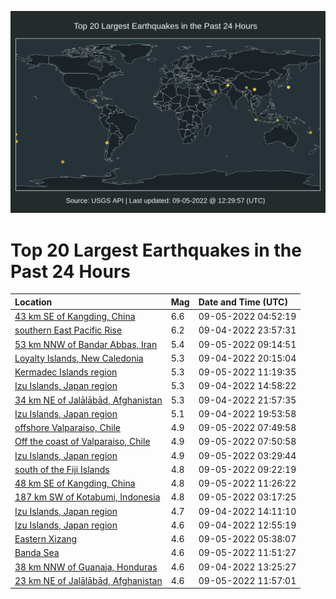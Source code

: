 ![Map](./map.png)

# Top 20 Largest Earthquakes in the Past 24 Hours

| Location | Mag | Date and Time (UTC) |
|:---|:---|:---|
| [43 km SE of Kangding, China](https://earthquake.usgs.gov/earthquakes/eventpage/us7000i59t) | 6.6 | 09-05-2022 04:52:19 |
| [southern East Pacific Rise](https://earthquake.usgs.gov/earthquakes/eventpage/us7000i585) | 6.2 | 09-04-2022 23:57:31 |
| [53 km NNW of Bandar Abbas, Iran](https://earthquake.usgs.gov/earthquakes/eventpage/us7000i5bu) | 5.4 | 09-05-2022 09:14:51 |
| [Loyalty Islands, New Caledonia](https://earthquake.usgs.gov/earthquakes/eventpage/us7000i56w) | 5.3 | 09-04-2022 20:15:04 |
| [Kermadec Islands region](https://earthquake.usgs.gov/earthquakes/eventpage/us7000i5cf) | 5.3 | 09-05-2022 11:19:35 |
| [Izu Islands, Japan region](https://earthquake.usgs.gov/earthquakes/eventpage/us7000i552) | 5.3 | 09-04-2022 14:58:22 |
| [34 km NE of Jalālābād, Afghanistan](https://earthquake.usgs.gov/earthquakes/eventpage/us7000i57m) | 5.3 | 09-04-2022 21:57:35 |
| [Izu Islands, Japan region](https://earthquake.usgs.gov/earthquakes/eventpage/us7000i56h) | 5.1 | 09-04-2022 19:53:58 |
| [offshore Valparaiso, Chile](https://earthquake.usgs.gov/earthquakes/eventpage/us7000i5b9) | 4.9 | 09-05-2022 07:49:58 |
| [Off the coast of Valparaiso, Chile](https://earthquake.usgs.gov/earthquakes/eventpage/us7000i5bb) | 4.9 | 09-05-2022 07:50:58 |
| [Izu Islands, Japan region](https://earthquake.usgs.gov/earthquakes/eventpage/us7000i59b) | 4.9 | 09-05-2022 03:29:44 |
| [south of the Fiji Islands](https://earthquake.usgs.gov/earthquakes/eventpage/us7000i5bw) | 4.8 | 09-05-2022 09:22:19 |
| [48 km SE of Kangding, China](https://earthquake.usgs.gov/earthquakes/eventpage/us7000i5ct) | 4.8 | 09-05-2022 11:26:22 |
| [187 km SW of Kotabumi, Indonesia](https://earthquake.usgs.gov/earthquakes/eventpage/us7000i596) | 4.8 | 09-05-2022 03:17:25 |
| [Izu Islands, Japan region](https://earthquake.usgs.gov/earthquakes/eventpage/us7000i54w) | 4.7 | 09-04-2022 14:11:10 |
| [Izu Islands, Japan region](https://earthquake.usgs.gov/earthquakes/eventpage/us7000i54d) | 4.6 | 09-04-2022 12:55:19 |
| [Eastern Xizang](https://earthquake.usgs.gov/earthquakes/eventpage/us7000i5am) | 4.6 | 09-05-2022 05:38:07 |
| [Banda Sea](https://earthquake.usgs.gov/earthquakes/eventpage/us7000i5cq) | 4.6 | 09-05-2022 11:51:27 |
| [38 km NNW of Guanaja, Honduras](https://earthquake.usgs.gov/earthquakes/eventpage/us7000i54l) | 4.6 | 09-04-2022 13:25:27 |
| [23 km NE of Jalālābād, Afghanistan](https://earthquake.usgs.gov/earthquakes/eventpage/us7000i5cw) | 4.6 | 09-05-2022 11:57:01 |
